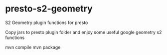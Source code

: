 # presto-s2-geometry
S2 Geometry plugin functions for presto 

Copy jars to presto plugin folder and enjoy some useful google geometry s2 functions

mvn compile
mvn package
